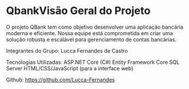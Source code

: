 # QbankVisão Geral do Projeto
O projeto QBank tem como objetivo desenvolver uma aplicação bancária moderna e eficiente. Nossa equipe está comprometida em criar uma solução robusta e escalável para gerenciamento de contas bancárias.

Integrantes do Grupo:
Lucca Fernandes de Castro

Tecnologias Utilizadas:
ASP.NET Core (C#)
Entity Framework Core
SQL Server
HTML/CSS/JavaScript (para a interface web)

Github:
https://github.com/Lucca-Fernandes